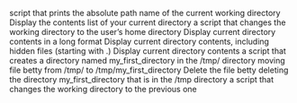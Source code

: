 script that prints the absolute path name of the current working directory
Display the contents list of your current directory
 a script that changes the working directory to the user’s home directory
Display current directory contents in a long format
Display current directory contents, including hidden files (starting with .)
Display current directory contents
a script that creates a directory named my_first_directory in the /tmp/ directory
moving  file betty from /tmp/ to /tmp/my_first_directory
Delete the file betty
deleting  the directory my_first_directory that is in the /tmp directory
 a script that changes the working directory to the previous one
